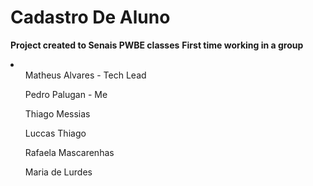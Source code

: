 # Cadastro De Aluno

<b>Project created to Senais PWBE classes</b>
<b>First time working in a group</b>
<li>
  <ul>Matheus Alvares - Tech Lead</ul>
  <ul>Pedro Palugan - Me</ul>
  <ul>Thiago Messias</ul>
  <ul>Luccas Thiago</ul>
  <ul>Rafaela Mascarenhas</ul>
  <ul>Maria de Lurdes</ul>
</li>

